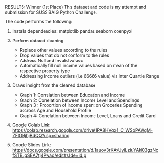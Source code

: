 RESULTS: Winner (1st Place)
This dataset and code is my attempt and submission for SUSS BAIG Python Challenge. 

The code performs the following: 
1. Installs dependencies: matplotlib pandas seaborn openpyxl
2. Perform dataset cleaning
   - Replace other values according to the rules
   - Drop values that do not conform to the rules
   - Address Null and Invalid values
   - Automatically fill null income values based on mean of the respective property type
   - Addressing Income outliers (i.e 66666 value) via Inter Quartile Range
3. Draws insight from the cleaned database
   - Graph 1: Correlation between Education and Income
   - Graph 2: Correlation between Income Level and Spendings
   - Graph 3 : Proportion of income spent on Groceries Spending accross Age and Household Profile
   - Graph 4: Correlation between Income Level, Loans and Credit Card
  
4. Google Colab Link: https://colab.research.google.com/drive/1PA8HVqx4_C_WSoPAWgM-ZFlONjhjBdQQ?usp=sharing
5. Google Slides Link: https://docs.google.com/presentation/d/1auov3rKAvUyiLziuYAki03gzNcfSTBLgSEA7tj4Pwao/edit#slide=id.p
